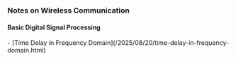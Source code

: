 <h3> Notes on Wireless Communication </h3>

<!---This is a collection of topics on Communication Theory that I’ve been exploring as a hobby.

<object data="https://paulxu.me/assets/pdf_notes/comm_notes.pdf" type="application/pdf" width="700px" height="1500px">
    <embed src="https://paulxu.me/assets/pdf_notes/comm_notes.pdf">
        <p>This browser does not support PDFs. Please download the PDF to view it: <a href="https://paulxu.me/assets/pdf_notes/comm_notes.pdf">Download PDF</a>.</p>
    </embed>
</object>--->

<h4> Basic Digital Signal Processing </h4>
- [Time Delay in Frequency Domain](/2025/08/20/time-delay-in-frequency-domain.html)